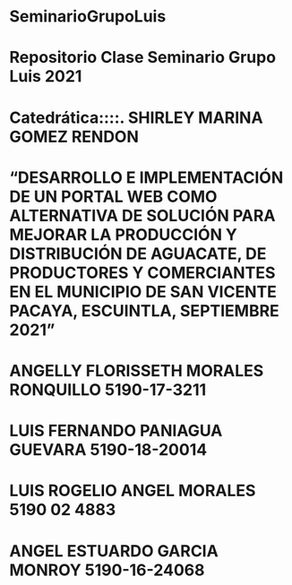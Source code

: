 # SeminarioGrupoLuis
# Repositorio Clase Seminario Grupo Luis 2021


# Catedrática::::.   SHIRLEY MARINA GOMEZ RENDON

# “DESARROLLO E IMPLEMENTACIÓN DE UN PORTAL WEB COMO ALTERNATIVA DE SOLUCIÓN PARA MEJORAR LA PRODUCCIÓN Y DISTRIBUCIÓN DE AGUACATE, DE PRODUCTORES Y COMERCIANTES EN EL MUNICIPIO DE SAN VICENTE PACAYA, ESCUINTLA, SEPTIEMBRE 2021”





# ANGELLY FLORISSETH MORALES RONQUILLO  5190-17-3211
# LUIS FERNANDO PANIAGUA GUEVARA        5190-18-20014
# LUIS ROGELIO ANGEL MORALES            5190 02 4883
# ANGEL ESTUARDO GARCIA MONROY          5190-16-24068




